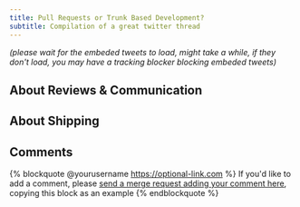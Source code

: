 ```yaml
---
title: Pull Requests or Trunk Based Development?
subtitle: Compilation of a great twitter thread
---
```


*(please wait for the embeded tweets to load, might take a while, if they don't load, you may have a tracking blocker blocking embeded tweets)*

## About Reviews & Communication

<div class="tweets">
</div>

## About Shipping

<script>
    const tweets = [
        "https://twitter.com/cv/status/930630806015479808",
        "https://twitter.com/Lunks/status/930812697284890624",
        "https://twitter.com/cv/status/930842997297745920",
        "https://twitter.com/_rchaves_/status/930844597751820288",
        "https://twitter.com/cv/status/930849124194406400",
        "https://twitter.com/bltavares/status/930876027357843457",
        "https://twitter.com/nettofarah/status/930881407194316800",
        "https://twitter.com/nettofarah/status/930881543643439104",
        "https://twitter.com/nettofarah/status/930882166153555969",
        "https://twitter.com/cvortmann/status/930909893057490944",
        "https://twitter.com/bltavares/status/930891840827641856",
        "https://twitter.com/bltavares/status/930892164812431360",
        "https://twitter.com/bltavares/status/930908669910319104",
        "https://twitter.com/cv/status/930910700196843521",
        "https://twitter.com/_rchaves_/status/930920985171292167",
        "https://twitter.com/_rchaves_/status/930921534956408833",
        "https://twitter.com/_rchaves_/status/930921825026150401",
        "https://twitter.com/cv/status/930980849809608704",
        "https://twitter.com/cv/status/930901191357321216",
        "https://twitter.com/bltavares/status/930905806001901568",
        "https://twitter.com/cv/status/930906255820050433",
        "https://twitter.com/luizfar/status/930984219035267072",
        "https://twitter.com/cv/status/930986219722432512",
        "https://twitter.com/Lunks/status/930984608967069696",
        "https://twitter.com/cv/status/930985330660044800",
        "https://twitter.com/Lunks/status/930985847800856578",
        "https://twitter.com/Lunks/status/930986350429515778",
        "https://twitter.com/cv/status/930987300716273664",
        "https://twitter.com/_rchaves_/status/931108177655025669",
        "https://twitter.com/_rchaves_/status/931108618174427136",
        "https://twitter.com/_rchaves_/status/931109279968518144",
        "https://twitter.com/_rchaves_/status/931109617848999936",
        "https://twitter.com/cv/status/931133783813783552",
        "https://twitter.com/_rchaves_/status/931110602860310528",
        "https://twitter.com/_rchaves_/status/931110745324040192",
        "https://twitter.com/cv/status/931132797686894592",
        "https://twitter.com/bltavares/status/931114303629021184",
        "https://twitter.com/luizfar/status/931139126258266112",
        "https://twitter.com/cv/status/931139590295080961",
        "https://twitter.com/luizfar/status/931139629977362433",
        "https://twitter.com/luizfar/status/931139914137309185",
        "https://twitter.com/luizfar/status/931141294788931585",
        "https://twitter.com/luizfar/status/931141834587467783",
        "https://twitter.com/cv/status/931147878684295169",
        "https://twitter.com/Lunks/status/931151525283495941",
        "https://twitter.com/luizfar/status/931152120039997441",
        "https://twitter.com/luizfar/status/931152606348693504",
        "https://twitter.com/luizfar/status/931152858308923392",
        "https://twitter.com/cv/status/931152915049349121",
        "https://twitter.com/cv/status/931153259343089664",
        "https://twitter.com/Lunks/status/931153504944652288",
        "https://twitter.com/luizfar/status/931155967546445824",
        "https://twitter.com/luizfar/status/931156098085683201",
        "https://twitter.com/luizfar/status/931156525103632386",
        "https://twitter.com/cv/status/931154238901800960",
        "https://twitter.com/cv/status/931156975865524225",
        "https://twitter.com/luizfar/status/931158295099924481",
        "https://twitter.com/luizfar/status/931158470723801088",
        "https://twitter.com/cv/status/931161800581746688",
        "https://twitter.com/cv/status/931162006358503425",
        "https://twitter.com/bltavares/status/931099223243853824",
        "https://twitter.com/bltavares/status/931114303629021184",
        "https://twitter.com/cv/status/931106054741614592",
        "https://twitter.com/bltavares/status/931112539487899648",
        "https://twitter.com/bltavares/status/931113001641545729",
        "https://twitter.com/bltavares/status/931112832355196928",
        "https://twitter.com/bltavares/status/930892412947443715",
        "https://twitter.com/cv/status/930902785243123713",
        "https://twitter.com/bltavares/status/930906213537189891",
        "https://twitter.com/bltavares/status/930906438721048577",
        "https://twitter.com/bltavares/status/930907013865000961",
        "https://twitter.com/cv/status/930908002412105728",
        "https://twitter.com/bltavares/status/930907250113351686",
        "https://twitter.com/bltavares/status/930908042794881024",
        "https://twitter.com/bltavares/status/930908339701248000",
        "https://twitter.com/cv/status/930906535823335427",
        "https://twitter.com/bltavares/status/930906735623245827",
        "https://twitter.com/cv/status/930906798923702273",
        "https://twitter.com/cv/status/930908639208116224",
        "https://twitter.com/bltavares/status/930908669910319104",
        "https://twitter.com/bltavares/status/930908865436291072",
        "https://twitter.com/cv/status/930909296350638082",
        "https://twitter.com/cv/status/930910508902965249",
        "https://twitter.com/bltavares/status/930910716533641218",
        "https://twitter.com/bltavares/status/930911091584094213",
        "https://twitter.com/cv/status/930911756049879041",
        "https://twitter.com/bltavares/status/930914028158889986",
        "https://twitter.com/bltavares/status/930914358795923456",
        "https://twitter.com/bltavares/status/930917742517112833",
        "https://twitter.com/cv/status/930981792626200582",
        "https://twitter.com/cv/status/931131222889324550",
        "https://twitter.com/cv/status/931114805670416384",
        "https://twitter.com/cv/status/931129175355920384",
        "https://twitter.com/luizfar/status/931138362274189312",
        "https://twitter.com/luizfar/status/931141294788931585"
    ];

    const tweetsEl = document.querySelector(".tweets");

    let chunk = 10;
    let timeout = 0;
    for (let i = 0; i < tweets.length; i += chunk) {
        let tweetsGroup = tweets.slice(i, i + chunk);
        setTimeout(() => {
            tweetsGroup.forEach(tweet => {
                tweetsEl.insertAdjacentHTML('beforeend', `
                    <div class="twitter-wrapper"><blockquote class="twitter-tweet"><a target="_blank" rel="noopener" href="${tweet}"></a></blockquote></div>
                `);
            });
            delete window.__twttr;
            delete window.__twttrll;

            var s = document.createElement("script");
            s.type = "text/javascript";
            s.src = "https://platform.twitter.com/widgets.js";
            document.querySelector("body").append(s);
        }, timeout);
        timeout += 10000;
    }
</script>

## Comments

{% blockquote @yourusername https://optional-link.com %}
If you'd like to add a comment, please [send a merge request adding your comment here](https://github.com/rogeriochaves/blog/edit/master/source/_posts/%%filename%%), copying this block as an example
{% endblockquote %}